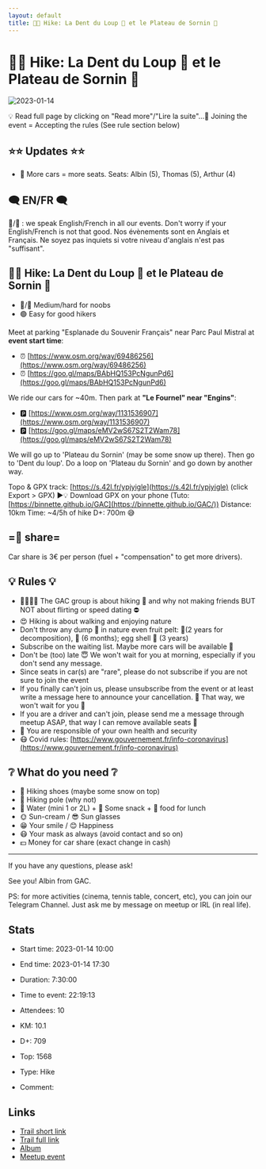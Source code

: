 ```yaml
---
layout: default
title: 🥾🔵 Hike: La Dent du Loup 🐺 et le Plateau de Sornin 🍃
---
```


# 🥾🔵 Hike: La Dent du Loup 🐺 et le Plateau de Sornin 🍃

![2023-01-14](/Stats/img/orig/2023-01-14.jpg)

💡 Read full page by clicking on "Read more"/"Lire la suite"...💜
Joining the event = Accepting the rules (See rule section below)

## ⭐⭐ Updates ⭐⭐

* 📅 More cars = more seats. Seats: Albin (5), Thomas (5), Arthur (4)

## 🗨️ EN/FR 🗨️
🦅/🐓 : we speak English/French in all our events. Don't worry if your English/French is not that good. Nos évènements sont en Anglais et Français. Ne soyez pas inquiets si votre niveau d'anglais n'est pas "suffisant".

## 🥾🔵 Hike: La Dent du Loup 🐺 et le Plateau de Sornin 🍃

* 🔵/🔴 Medium/hard for noobs
* 🟢 Easy for good hikers

Meet at parking "Esplanade du Souvenir Français" near Parc Paul Mistral at **event start time**:

* ⏰ [https://www.osm.org/way/69486256](https://www.osm.org/way/69486256)
* ⏰ [https://goo.gl/maps/BAbHQ153PcNgunPd6](https://goo.gl/maps/BAbHQ153PcNgunPd6)

We ride our cars for \~40m. Then park at **"Le Fournel" near "Engins"**:

* 🅿️ [https://www.osm.org/way/1131536907](https://www.osm.org/way/1131536907)
* 🅿️ [https://goo.gl/maps/eMV2wS67S2T2Wam78](https://goo.gl/maps/eMV2wS67S2T2Wam78)

We will go up to 'Plateau du Sornin' (may be some snow up there). Then go to 'Dent du loup'. Do a loop on 'Plateau du Sornin' and go down by another way.

Topo & GPX track: [https://s.42l.fr/ypjyigle](https://s.42l.fr/ypjyigle) (click Export > GPX)
▶💡 Download GPX on your phone (Tuto: [https://binnette.github.io/GAC](https://binnette.github.io/GAC/))
Distance: 10km
Time: \~4/5h of hike
D+: 700m 😅

## =🚗 share=
Car share is 3€ per person (fuel + "compensation" to get more drivers).

## 💡 Rules 💡

* 🚶‍♀️🚶‍♂️ The GAC group is about hiking 🥾 and why not making friends BUT NOT about flirting or speed dating ⛔
* 😍 Hiking is about walking and enjoying nature
* Don't throw any dump 🚮 in nature even fruit pelt: 🍌(2 years for decomposition), 🍊 (6 months); egg shell 🥚 (3 years)
* Subscribe on the waiting list. Maybe more cars will be available 🚗
* Don't be (too) late 😇 We won't wait for you at morning, especially if you don't send any message.
* Since seats in car(s) are "rare", please do not subscribe if you are not sure to join the event
* If you finally can't join us, please unsubscribe from the event or at least write a message here to announce your cancellation. 💜 That way, we won't wait for you 💜
* If you are a driver and can't join, please send me a message through meetup ASAP, that way I can remove available seats 🚗
* 💟 You are responsible of your own health and security
* 😷 Covid rules: [https://www.gouvernement.fr/info-coronavirus](https://www.gouvernement.fr/info-coronavirus)

## ❔ What do you need ❔

* 🥾 Hiking shoes (maybe some snow on top)
* 🥢 Hiking pole (why not)
* 🧃 Water (mini 1 or 2L) + 🍫 Some snack + 🥗 food for lunch
* 🌞 Sun-cream / 😎 Sun glasses
* 😁 Your smile / 😊 Happiness
* 😷 Your mask as always (avoid contact and so on)
* 💵 Money for car share (exact change in cash)

***

If you have any questions, please ask!

See you! Albin from GAC.

PS: for more activities (cinema, tennis table, concert, etc), you can join our Telegram Channel. Just ask me by message on meetup or IRL (in real life).

## Stats

- Start time: 2023-01-14 10:00
- End time: 2023-01-14 17:30
- Duration: 7:30:00
- Time to event: 22:19:13
- Attendees: 10

- KM: 10.1
- D+: 709
- Top: 1568
- Type: Hike
- Comment: 

## Links

- [Trail short link](https://s.42l.fr/ypjyigle)
- [Trail full link]()
- [Album](https://binnette.github.io/GacImg2023/2023-01-14-🥾🔵-Hike-La-Dent-du-Loup-🐺-et-le-Plateau-de-Sornin-🍃.html)
- [Meetup event](https://www.meetup.com/grenoble-adventure-club-english-french/events/290915089/)
